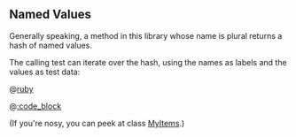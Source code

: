 ## Named Values

Generally speaking, a method in this library whose name is plural returns a hash of named values.

The calling test can iterate over the hash, using the names as labels and the values as test data:

@[ruby](example.rb)

@[:code_block](output.txt)

(If you're nosy, you can peek at class [MyItems](https://raw.githubusercontent.com/BurdetteLamar/test_values/master/markdown/readme/named_values/my_items.rb).)
